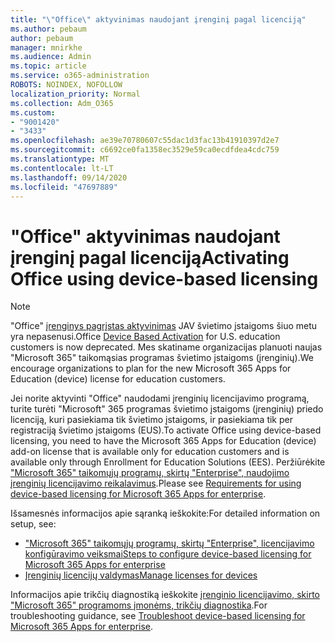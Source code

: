 ```yaml
---
title: "\"Office\" aktyvinimas naudojant įrenginį pagal licenciją"
ms.author: pebaum
author: pebaum
manager: mnirkhe
ms.audience: Admin
ms.topic: article
ms.service: o365-administration
ROBOTS: NOINDEX, NOFOLLOW
localization_priority: Normal
ms.collection: Adm_O365
ms.custom:
- "9001420"
- "3433"
ms.openlocfilehash: ae39e70780607c55dac1d3fac13b41910397d2e7
ms.sourcegitcommit: c6692ce0fa1358ec3529e59ca0ecdfdea4cdc759
ms.translationtype: MT
ms.contentlocale: lt-LT
ms.lasthandoff: 09/14/2020
ms.locfileid: "47697889"
---
```

# <a name="activating-office-using-device-based-licensing"></a><span data-ttu-id="10e8f-102">"Office" aktyvinimas naudojant įrenginį pagal licenciją</span><span class="sxs-lookup"><span data-stu-id="10e8f-102">Activating Office using device-based licensing</span></span>

> [!NOTE]
> <span data-ttu-id="10e8f-103">"Office" [įrenginys pagrįstas aktyvinimas](https://aka.ms/officedba) JAV švietimo įstaigoms šiuo metu yra nepasenusi.</span><span class="sxs-lookup"><span data-stu-id="10e8f-103">Office [Device Based Activation](https://aka.ms/officedba) for U.S. education customers is now deprecated.</span></span> <span data-ttu-id="10e8f-104">Mes skatiname organizacijas planuoti naujas "Microsoft 365" taikomąsias programas švietimo įstaigoms (įrenginių).</span><span class="sxs-lookup"><span data-stu-id="10e8f-104">We encourage organizations to plan for the new Microsoft 365 Apps for Education (device) license for education customers.</span></span>

<span data-ttu-id="10e8f-105">Jei norite aktyvinti "Office" naudodami įrenginių licencijavimo programą, turite turėti "Microsoft" 365 programas švietimo įstaigoms (įrenginių) priedo licenciją, kuri pasiekiama tik švietimo įstaigoms, ir pasiekiama tik per registraciją švietimo įstaigoms (EUS).</span><span class="sxs-lookup"><span data-stu-id="10e8f-105">To activate Office using device-based licensing, you need to have the Microsoft 365 Apps for Education (device) add-on license that is available only for education customers and is available only through Enrollment for Education Solutions (EES).</span></span> <span data-ttu-id="10e8f-106">Peržiūrėkite ["Microsoft 365" taikomųjų programų, skirtų "Enterprise", naudojimo įrenginių licencijavimo reikalavimus](https://docs.microsoft.com/deployoffice/device-based-licensing#requirements-for-using-device-based-licensing-for-microsoft-365-apps-for-enterprise).</span><span class="sxs-lookup"><span data-stu-id="10e8f-106">Please see [Requirements for using device-based licensing for Microsoft 365 Apps for enterprise](https://docs.microsoft.com/deployoffice/device-based-licensing#requirements-for-using-device-based-licensing-for-microsoft-365-apps-for-enterprise).</span></span>


<span data-ttu-id="10e8f-107">Išsamesnės informacijos apie sąranką ieškokite:</span><span class="sxs-lookup"><span data-stu-id="10e8f-107">For detailed information on setup, see:</span></span>

- [<span data-ttu-id="10e8f-108">"Microsoft 365" taikomųjų programų, skirtų "Enterprise", licencijavimo konfigūravimo veiksmai</span><span class="sxs-lookup"><span data-stu-id="10e8f-108">Steps to configure device-based licensing for Microsoft 365 Apps for enterprise</span></span>](https://docs.microsoft.com/deployoffice/device-based-licensing#steps-to-configure-device-based-licensing-for-microsoft-365-apps-for-enterprise)
- [<span data-ttu-id="10e8f-109">Įrenginių licencijų valdymas</span><span class="sxs-lookup"><span data-stu-id="10e8f-109">Manage licenses for devices</span></span>](https://docs.microsoft.com/microsoft-365/admin/misc/manage-licenses-for-devices)

<span data-ttu-id="10e8f-110">Informacijos apie trikčių diagnostiką ieškokite [įrenginio licencijavimo, skirto "Microsoft 365" programoms įmonėms, trikčių diagnostika](https://docs.microsoft.com/deployoffice/device-based-licensing#troubleshoot-device-based-licensing-for-microsoft-365-apps-for-enterprise).</span><span class="sxs-lookup"><span data-stu-id="10e8f-110">For troubleshooting guidance, see [Troubleshoot device-based licensing for Microsoft 365 Apps for enterprise](https://docs.microsoft.com/deployoffice/device-based-licensing#troubleshoot-device-based-licensing-for-microsoft-365-apps-for-enterprise).</span></span>
